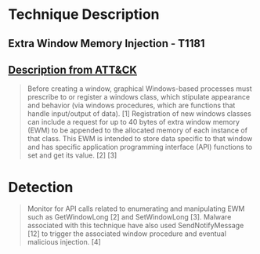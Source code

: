 # Technique Description
##  Extra Window Memory Injection  - T1181
## [Description from ATT&CK](https://attack.mitre.org/techniques/T1181/)
<blockquote>
Before creating a window, graphical Windows-based processes must prescribe to or register a windows class, which stipulate appearance and behavior (via windows procedures, which are functions that handle input/output of data). [1] Registration of new windows classes can include a request for up to 40 bytes of extra window memory (EWM) to be appended to the allocated memory of each instance of that class. This EWM is intended to store data specific to that window and has specific application programming interface (API) functions to set and get its value. [2] [3]
</blockquote>

# Detection
<blockquote>
Monitor for API calls related to enumerating and manipulating EWM such as GetWindowLong [2] and SetWindowLong [3]. Malware associated with this technique have also used SendNotifyMessage [12] to trigger the associated window procedure and eventual malicious injection. [4]
</blockquote>
